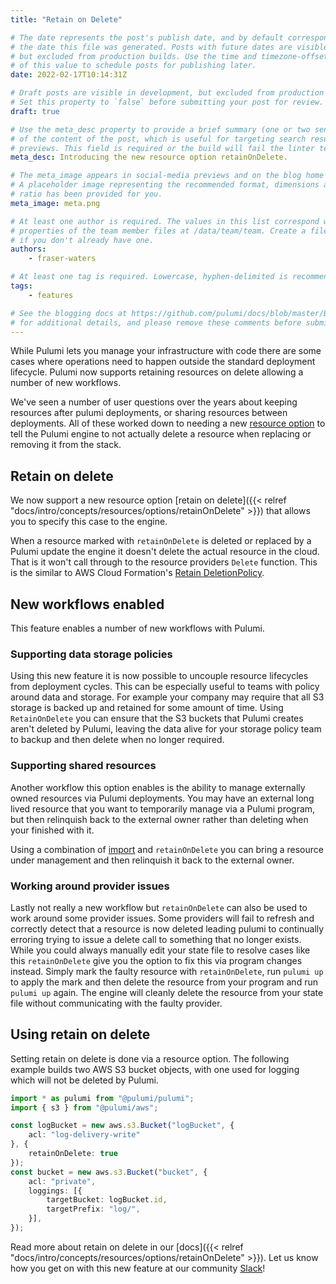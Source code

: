 ```yaml
---
title: "Retain on Delete"

# The date represents the post's publish date, and by default corresponds with
# the date this file was generated. Posts with future dates are visible in development,
# but excluded from production builds. Use the time and timezone-offset portions of
# of this value to schedule posts for publishing later.
date: 2022-02-17T10:14:31Z

# Draft posts are visible in development, but excluded from production builds.
# Set this property to `false` before submitting your post for review.
draft: true

# Use the meta_desc property to provide a brief summary (one or two sentences)
# of the content of the post, which is useful for targeting search results or social-media
# previews. This field is required or the build will fail the linter test.
meta_desc: Introducing the new resource option retainOnDelete.

# The meta_image appears in social-media previews and on the blog home page.
# A placeholder image representing the recommended format, dimensions and aspect
# ratio has been provided for you.
meta_image: meta.png

# At least one author is required. The values in this list correspond with the `id`
# properties of the team member files at /data/team/team. Create a file for yourself
# if you don't already have one.
authors:
    - fraser-waters

# At least one tag is required. Lowercase, hyphen-delimited is recommended.
tags:
    - features

# See the blogging docs at https://github.com/pulumi/docs/blob/master/BLOGGING.md.
# for additional details, and please remove these comments before submitting for review.
---
```


While Pulumi lets you manage your infrastructure with code there are some cases where operations need to
happen outside the standard deployment lifecycle. Pulumi now supports retaining resources on delete allowing a
number of new workflows.

<!--more-->

We've seen a number of user questions over the years about keeping resources after pulumi deployments, or
sharing resources between deployments. All of these worked down to needing a new [resource
option](https://github.com/pulumi/pulumi/issues/7747) to tell the Pulumi engine to not actually delete a
resource when replacing or removing it from the stack.

## Retain on delete

We now support a new resource option [retain on delete]({{< relref
"docs/intro/concepts/resources/options/retainOnDelete" >}}) that allows you to specify this case to the
engine.

When a resource marked with `retainOnDelete` is deleted or replaced by a Pulumi update the engine it doesn't
delete the actual resource in the cloud. That is it won't call through to the resource providers `Delete`
function. This is the similar to AWS Cloud Formation's [Retain
DeletionPolicy](https://docs.aws.amazon.com/AWSCloudFormation/latest/UserGuide/aws-attribute-deletionpolicy.html).

## New workflows enabled

This feature enables a number of new workflows with Pulumi.

### Supporting data storage policies

Using this new feature it is now possible to uncouple resource lifecycles from deployment cycles. This can be
especially useful to teams with policy around data and storage. For example your company may require that all
S3 storage is backed up and retained for some amount of time. Using `RetainOnDelete` you can ensure that the
S3 buckets that Pulumi creates aren't deleted by Pulumi, leaving the data alive for your storage policy team
to backup and then delete when no longer required.

### Supporting shared resources

Another workflow this option enables is the ability to manage externally owned resources via Pulumi
deployments. You may have an external long lived resource that you want to temporarily manage via a Pulumi
program, but then relinquish back to the external owner rather than deleting when your finished with it.

Using a combination of [import](https://www.pulumi.com/docs/guides/adopting/import/) and `retainOnDelete` you
can bring a resource under management and then relinquish it back to the external owner.

### Working around provider issues

Lastly not really a new workflow but `retainOnDelete` can also be used to work around some provider issues.
Some providers will fail to refresh and correctly detect that a resource is now deleted leading pulumi to
continually erroring trying to issue a delete call to something that no longer exists. While you could always
manually edit your state file to resolve cases like this `retainOnDelete` give you the option to fix this via
program changes instead. Simply mark the faulty resource with `retainOnDelete`, run `pulumi up` to apply the
mark and then delete the resource from your program and run `pulumi up` again. The engine will cleanly delete
the resource from your state file without communicating with the faulty provider.

## Using retain on delete

Setting retain on delete is done via a resource option. The following example builds two AWS S3 bucket
objects, with one used for logging which will not be deleted by Pulumi.

```typescript
import * as pulumi from "@pulumi/pulumi";
import { s3 } from "@pulumi/aws";

const logBucket = new aws.s3.Bucket("logBucket", {
    acl: "log-delivery-write"
}, {
    retainOnDelete: true
});
const bucket = new aws.s3.Bucket("bucket", {
    acl: "private",
    loggings: [{
        targetBucket: logBucket.id,
        targetPrefix: "log/",
    }],
});
```

Read more about retain on delete in our [docs]({{< relref "docs/intro/concepts/resources/options/retainOnDelete" >}}). Let us know how you get on with this new feature at our community [Slack](https://slack.pulumi.com/)!


